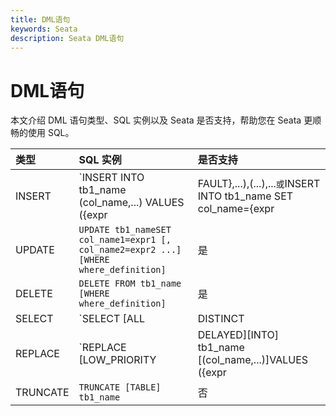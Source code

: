 ```yaml
---
title: DML语句
keywords: Seata
description: Seata DML语句
---
```


# DML语句

本文介绍 DML 语句类型、SQL 实例以及 Seata 是否支持，帮助您在 Seata 更顺畅的使用 SQL。

| 类型     | SQL 实例                                                     | 是否支持 |
| :------- | :----------------------------------------------------------- | :------- |
| INSERT   | `INSERT INTO tb1_name (col_name,...) VALUES ({expr | FAULT},...),(...),...` 或 `INSERT INTO tb1_name SET col_name={expr | DEFAULT}, ...`或`INSERT INTO tb1_name (col_name,...) VALUES ({expr | FAULT},...) ON DUPLICATE KEY UPDATE field1=value1,...;` | 是       |
| UPDATE   | `UPDATE tb1_nameSET col_name1=expr1 [, col_name2=expr2 ...][WHERE where_definition]` | 是       |
| DELETE   | `DELETE FROM tb1_name [WHERE where_definition]`              | 是       |
| SELECT   | `SELECT [ALL | DISTINCT | DISTINCTROW ]select_expr, ... FROM tb1_name[WHERE where_definition]` | 是       |
| REPLACE  | `REPLACE [LOW_PRIORITY | DELAYED][INTO] tb1_name [(col_name,...)]VALUES ({expr | DEFAULT},...),(...),...`或`REPLACE [LOW_PRIORITY | DELAYED][INTO] tb1_nameSET col_name={expr | DEFAULT}, ...` | 否       |
| TRUNCATE | `TRUNCATE [TABLE] tb1_name`                                  | 否       |